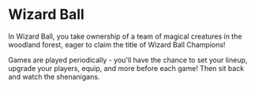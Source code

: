 # Wizard Ball

In Wizard Ball, you take ownership of a team of magical creatures in the woodland forest, eager to claim the title of Wizard Ball Champions!

Games are played periodically - you'll have the chance to set your lineup, upgrade your players, equip, and more before each game! Then sit back and watch the shenanigans.
